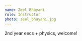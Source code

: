 ```yaml
---
name: Zeel Bhayani
role: Instructor
photo: zeel_bhayani.jpg
---
```


2nd year eecs + physics, welcome!